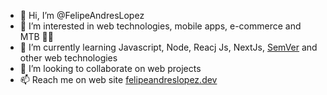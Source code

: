 - 👋 Hi, I’m @FelipeAndresLopez
- 👀 I’m interested in web technologies, mobile apps, e-commerce and MTB 🚵‍♂️
- 🌱 I’m currently learning Javascript, Node, Reacj Js, NextJs, [SemVer](https://semver.org/) and other web technologies
- 💞️ I’m looking to collaborate on web projects
- 📫 Reach me on web site [felipeandreslopez.dev](https://felipeandreslopez.dev) 

<!---
FelipeAndresLopez/FelipeAndresLopez is a ✨ special ✨ repository because its `README.md` (this file) appears on your GitHub profile.
You can click the Preview link to take a look at your changes.
--->

